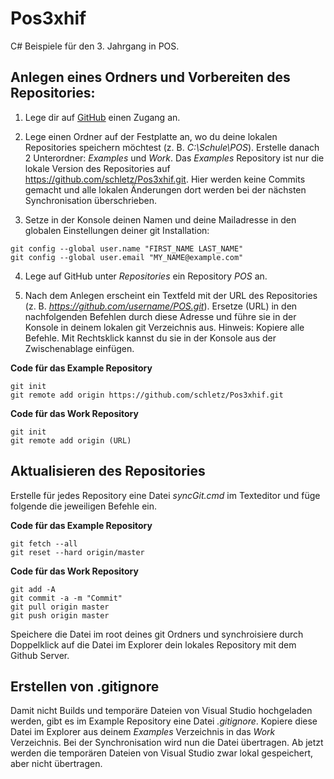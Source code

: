 # Pos3xhif
C# Beispiele für den 3. Jahrgang in POS.

## Anlegen eines Ordners und Vorbereiten des Repositories:
1. Lege dir auf [GitHub] einen Zugang an.

2. Lege einen Ordner auf der Festplatte an, wo du deine lokalen Repositories speichern möchtest 
    (z. B. *C:\Schule\POS*). Erstelle danach 2 Unterordner: *Examples* und *Work*. Das *Examples*
    Repository ist nur die lokale Version des Repositories auf https://github.com/schletz/Pos3xhif.git.
    Hier werden keine Commits gemacht und alle lokalen Änderungen dort werden bei der 
    nächsten Synchronisation überschrieben.

3. Setze in der Konsole deinen Namen und deine Mailadresse in den globalen Einstellungen deiner
   git Installation:
```
git config --global user.name "FIRST_NAME LAST_NAME"
git config --global user.email "MY_NAME@example.com"
```

4. Lege auf GitHub unter *Repositories* ein Repository *POS* an. 
    
5.  Nach dem Anlegen erscheint ein Textfeld mit der URL des Repositories 
    (z. B. *https://github.com/username/POS.git*).
    Ersetze (URL) in den nachfolgenden Befehlen durch diese Adresse und führe sie
    in der Konsole in deinem lokalen git Verzeichnis aus. Hinweis: Kopiere alle Befehle. Mit 
    Rechtsklick kannst du sie in der Konsole aus der Zwischenablage einfügen.

**Code für das Example Repository**
```
git init
git remote add origin https://github.com/schletz/Pos3xhif.git
```

**Code für das Work Repository**
```
git init
git remote add origin (URL)
```


## Aktualisieren des Repositories
Erstelle für jedes Repository eine Datei *syncGit.cmd* im Texteditor und füge folgende die 
jeweiligen Befehle ein.

**Code für das Example Repository**
```
git fetch --all
git reset --hard origin/master

```

**Code für das Work Repository**
```
git add -A
git commit -a -m "Commit"
git pull origin master
git push origin master
```

Speichere die Datei im root deines git Ordners und synchroisiere durch Doppelklick auf die Datei im
Explorer dein lokales Repository mit dem Github Server.

## Erstellen von .gitignore
Damit nicht Builds und temporäre Dateien von Visual Studio hochgeladen werden, gibt es im Example
Repository eine Datei *.gitignore*. Kopiere diese Datei im Explorer aus deinem *Examples* Verzeichnis
in das *Work* Verzeichnis. Bei der Synchronisation wird nun die Datei übertragen. Ab jetzt werden die
temporären Dateien von Visual Studio zwar lokal gespeichert, aber nicht übertragen.

[GitHub]: https://github.com
